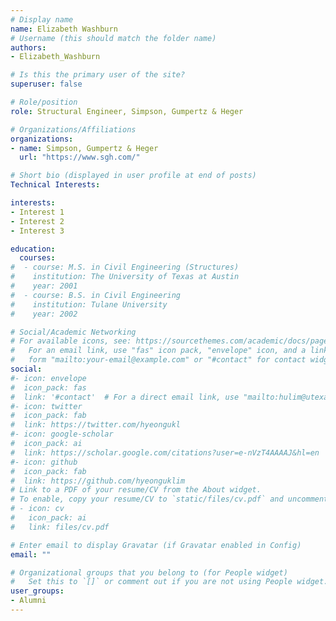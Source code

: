 ```yaml
---
# Display name
name: Elizabeth Washburn
# Username (this should match the folder name)
authors:
- Elizabeth_Washburn

# Is this the primary user of the site?
superuser: false

# Role/position
role: Structural Engineer, Simpson, Gumpertz & Heger

# Organizations/Affiliations
organizations:
- name: Simpson, Gumpertz & Heger
  url: "https://www.sgh.com/"

# Short bio (displayed in user profile at end of posts)
Technical Interests: 

interests:
- Interest 1
- Interest 2
- Interest 3

education:
  courses:
#  - course: M.S. in Civil Engineering (Structures)
#    institution: The University of Texas at Austin
#    year: 2001
#  - course: B.S. in Civil Engineering
#    institution: Tulane University
#    year: 2002

# Social/Academic Networking
# For available icons, see: https://sourcethemes.com/academic/docs/page-builder/#icons
#   For an email link, use "fas" icon pack, "envelope" icon, and a link in the
#   form "mailto:your-email@example.com" or "#contact" for contact widget.
social:
#- icon: envelope
#  icon_pack: fas
#  link: '#contact'  # For a direct email link, use "mailto:hulim@utexas.edu".
#- icon: twitter
#  icon_pack: fab
#  link: https://twitter.com/hyeongukl
#- icon: google-scholar
#  icon_pack: ai
#  link: https://scholar.google.com/citations?user=e-nVzT4AAAAJ&hl=en
#- icon: github
#  icon_pack: fab
#  link: https://github.com/hyeonguklim
# Link to a PDF of your resume/CV from the About widget.
# To enable, copy your resume/CV to `static/files/cv.pdf` and uncomment the lines below.
# - icon: cv
#   icon_pack: ai
#   link: files/cv.pdf

# Enter email to display Gravatar (if Gravatar enabled in Config)
email: ""

# Organizational groups that you belong to (for People widget)
#   Set this to `[]` or comment out if you are not using People widget.
user_groups:
- Alumni
---
```

